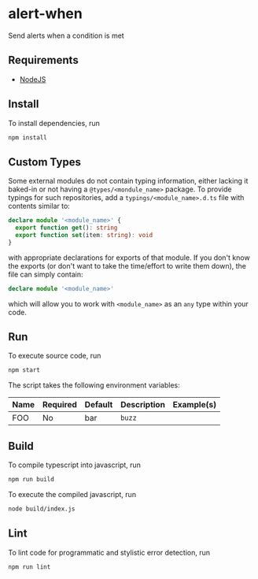 # alert-when

Send alerts when a condition is met

## Requirements

- [NodeJS](https://nodejs.org)

## Install

To install dependencies, run

```sh
npm install
```

## Custom Types

Some external modules do not contain typing information, either lacking it baked-in or not having a `@types/<mondule_name>` package. To provide typings for such repositories, add a `typings/<module_name>.d.ts` file with contents similar to:

```ts
declare module '<module_name>' {
  export function get(): string
  export function set(item: string): void
}
```

with appropriate declarations for exports of that module. If you don't know the exports (or don't want to take the time/effort to write them down), the file can simply contain:

```ts
declare module '<module_name>'
```

which will allow you to work with `<module_name>` as an `any` type within your code.

## Run

To execute source code, run

```sh
npm start
```

The script takes the following environment variables:

| Name | Required | Default | Description | Example(s) |
| ---- | -------- | ------- | ----------- | ---------- |
| FOO  | No       | bar     | `buzz`      |            |

## Build

To compile typescript into javascript, run

```sh
npm run build
```

To execute the compiled javascript, run

```sh
node build/index.js
```

## Lint

To lint code for programmatic and stylistic error detection, run

```sh
npm run lint
```
